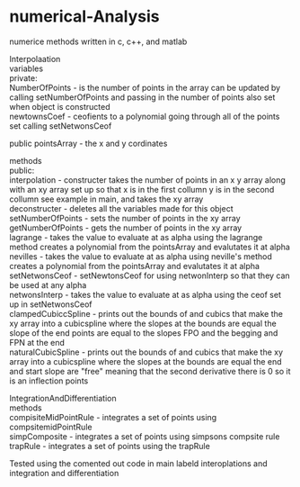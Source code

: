 # numerical-Analysis
numerice methods written in c, c++, and matlab<br>

Interpolaation<br>
  </t>variables <br>
   private: <br>
    NumberOfPoints - is the number of points in the array can be updated by calling setNumberOfPoints and passing in the number of points also set when object is constructed <br>
    newtownsCoef - ceofients to a polynomial going through all of the points set calling setNetwonsCeof <br>
   
  public
   pointsArray - the x and y cordinates <br>
   
 methods <br>
  public: <br>
   interpolation - constructer takes the number of points in an x y array along with an xy array set up so that x is in the first collumn y is in the second collumn see example in main, and takes the xy array <br>
   deconstructer - deletes all the variables made for this object <br>
   setNumberOfPoints - sets the number of points in the xy array <br>
   getNumberOfPoints - gets the number of points in the xy array <br>
   lagrange - takes the value to evaluate at as alpha using the lagrange method creates a polynomial from the pointsArray and evalutates it at alpha<br>
   nevilles -  takes the value to evaluate at as alpha using neville's method creates a polynomial from the pointsArray and evalutates it at alpha<br>
   setNetwonsCeof - setNewtonsCeof for using netwonInterp so that they can be used at any alpha<br>
   netwonsInterp -  takes the value to evaluate at as alpha using the ceof set up in setNetwonsCeof<br>
   clampedCubiccSpline - prints out the bounds of and cubics that make the xy array into a cubicspline where the slopes at the bounds are equal the slope of the end points are equal to the slopes FPO and the begging and FPN at the end <br>
   naturalCubicSpline -  prints out the bounds of and cubics that make the xy array into a cubicspline where the slopes at the bounds are equal the end and start slope are "free" meaning that the second derivative there is 0 so it is an inflection points <br>

IntegrationAndDifferentiation <br>
 methods <br>
  compisiteMidPointRule - integrates a set of points using compsitemidPointRule <br>
  simpComposite - integrates a set of points using simpsons compsite rule <br>
  trapRule - integrates a set of points using the trapRule <br>
  
  Tested using the comented out code in main labeld interoplations and integration and differentiation
